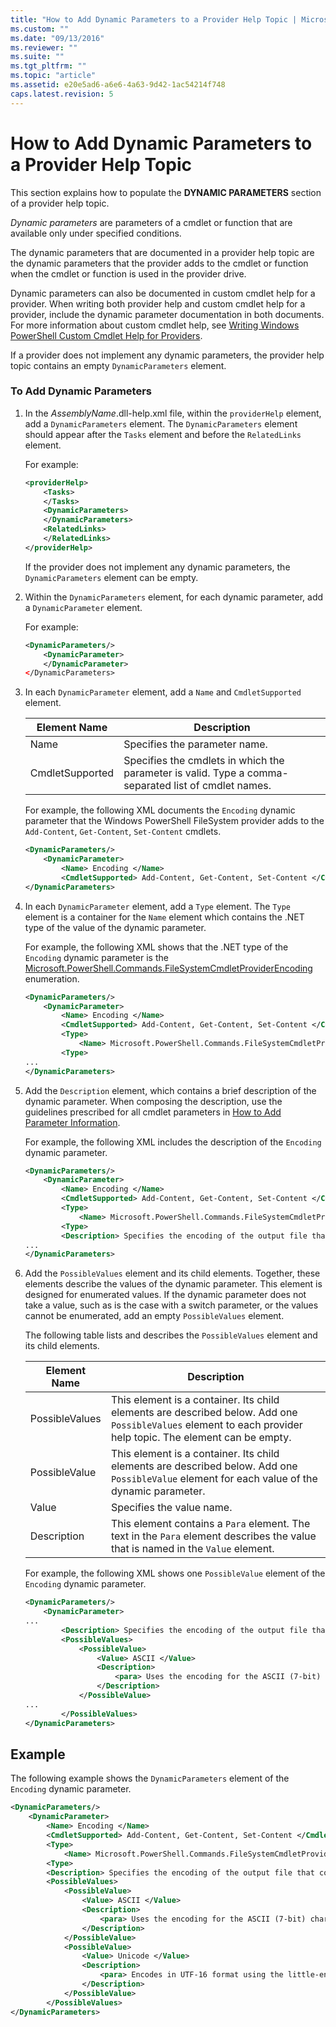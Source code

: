 ```yaml
---
title: "How to Add Dynamic Parameters to a Provider Help Topic | Microsoft Docs"
ms.custom: ""
ms.date: "09/13/2016"
ms.reviewer: ""
ms.suite: ""
ms.tgt_pltfrm: ""
ms.topic: "article"
ms.assetid: e20e5ad6-a6e6-4a63-9d42-1ac54214f748
caps.latest.revision: 5
---
```

# How to Add Dynamic Parameters to a Provider Help Topic

This section explains how to populate the **DYNAMIC PARAMETERS** section of a provider help topic.

*Dynamic parameters* are parameters of a cmdlet or function that are available only under specified conditions.

The dynamic parameters that are documented in a provider help topic are the dynamic parameters that the provider adds to the cmdlet or function when the cmdlet or function is used in the provider drive.

Dynamic parameters can also be documented in custom cmdlet help for a provider. When writing both provider help and custom cmdlet help for a provider, include the dynamic parameter documentation in both documents. For more information about custom cmdlet help, see [Writing Windows PowerShell Custom Cmdlet Help for Providers](./writing-custom-cmdlet-help-for-windows-powershell-providers.md).

If a provider does not implement any dynamic parameters, the provider help topic contains an empty `DynamicParameters` element.

### To Add Dynamic Parameters

1. In the *AssemblyName*.dll-help.xml file, within the `providerHelp` element, add a `DynamicParameters` element. The `DynamicParameters` element should appear after the `Tasks` element and before the `RelatedLinks` element.

   For example:

    ```xml
    <providerHelp>
        <Tasks>
        </Tasks>
        <DynamicParameters>
        </DynamicParameters>
        <RelatedLinks>
        </RelatedLinks>
    </providerHelp>
    ```

   If the provider does not implement any dynamic parameters, the `DynamicParameters` element can be empty.

2. Within the `DynamicParameters` element, for each dynamic parameter, add a `DynamicParameter` element.

   For example:

    ```xml
    <DynamicParameters/>
        <DynamicParameter>
        </DynamicParameter>
    </DynamicParameters>
    ```

3. In each `DynamicParameter` element, add a `Name` and `CmdletSupported` element.

   |Element Name|Description|
   |------------------|-----------------|
   |Name|Specifies the parameter name.|
   |CmdletSupported|Specifies the cmdlets in which the parameter is valid. Type a comma-separated list of cmdlet names.|

   For example, the following XML documents the `Encoding` dynamic parameter that the Windows PowerShell FileSystem provider adds to the `Add-Content`, `Get-Content`, `Set-Content` cmdlets.

    ```xml
    <DynamicParameters/>
        <DynamicParameter>
            <Name> Encoding </Name>
            <CmdletSupported> Add-Content, Get-Content, Set-Content </CmdletSupported>
    </DynamicParameters>

    ```

4. In each `DynamicParameter` element, add a `Type` element. The `Type` element is a container for the `Name` element which contains the .NET type of the value of the dynamic parameter.

   For example, the following XML shows that the .NET type of the `Encoding` dynamic parameter is the [Microsoft.PowerShell.Commands.FileSystemCmdletProviderEncoding](/dotnet/api/microsoft.powershell.commands.filesystemcmdletproviderencoding) enumeration.

    ```xml
    <DynamicParameters/>
        <DynamicParameter>
            <Name> Encoding </Name>
            <CmdletSupported> Add-Content, Get-Content, Set-Content </CmdletSupported>
            <Type>
                <Name> Microsoft.PowerShell.Commands.FileSystemCmdletProviderEncoding </Name>
            <Type>
    ...
    </DynamicParameters>
    ```

5. Add the `Description` element, which contains a brief description of the dynamic parameter. When composing the description, use the guidelines prescribed for all cmdlet parameters in [How to Add Parameter Information](./how-to-add-parameter-information.md).

   For example, the following XML includes the description of the `Encoding` dynamic parameter.

    ```xml
    <DynamicParameters/>
        <DynamicParameter>
            <Name> Encoding </Name>
            <CmdletSupported> Add-Content, Get-Content, Set-Content </CmdletSupported>
            <Type>
                <Name> Microsoft.PowerShell.Commands.FileSystemCmdletProviderEncoding </Name>
            <Type>
            <Description> Specifies the encoding of the output file that contains the content. </Description>
    ...
    </DynamicParameters>
    ```

6. Add the `PossibleValues` element and its child elements. Together, these elements describe the values of the dynamic parameter. This element is designed for enumerated values. If the dynamic parameter does not take a value, such as is the case with a switch parameter, or the values cannot be enumerated, add an empty `PossibleValues` element.

   The following table lists and describes the `PossibleValues` element and its child elements.

   |Element Name|Description|
   |------------------|-----------------|
   |PossibleValues|This element is a container. Its child elements are described below. Add one `PossibleValues` element to each provider help topic. The element can be empty.|
   |PossibleValue|This element is a container. Its child elements are described below. Add one `PossibleValue` element for each value of the dynamic parameter.|
   |Value|Specifies the value name.|
   |Description|This element contains a `Para` element. The text in the `Para` element describes the value that is named in the `Value` element.|

   For example, the following XML shows one `PossibleValue` element of the `Encoding` dynamic parameter.

    ```xml
    <DynamicParameters/>
        <DynamicParameter>
    ...
            <Description> Specifies the encoding of the output file that contains the content. </Description>
            <PossibleValues>
                <PossibleValue>
                    <Value> ASCII </Value>
                    <Description>
                        <para> Uses the encoding for the ASCII (7-bit) character set. </para>
                    </Description>
                </PossibleValue>
    ...
            </PossibleValues>
    </DynamicParameters>
    ```

## Example

The following example shows the `DynamicParameters` element of the `Encoding` dynamic parameter.

```xml
<DynamicParameters/>
    <DynamicParameter>
        <Name> Encoding </Name>
        <CmdletSupported> Add-Content, Get-Content, Set-Content </CmdletSupported>
        <Type>
            <Name> Microsoft.PowerShell.Commands.FileSystemCmdletProviderEncoding </Name>
        <Type>
        <Description> Specifies the encoding of the output file that contains the content. </Description>
        <PossibleValues>
            <PossibleValue>
                <Value> ASCII </Value>
                <Description>
                    <para> Uses the encoding for the ASCII (7-bit) character set. </para>
                </Description>
            </PossibleValue>
            <PossibleValue>
                <Value> Unicode </Value>
                <Description>
                    <para> Encodes in UTF-16 format using the little-endian byte order. </para>
                </Description>
            </PossibleValue>
        </PossibleValues>
</DynamicParameters>
```